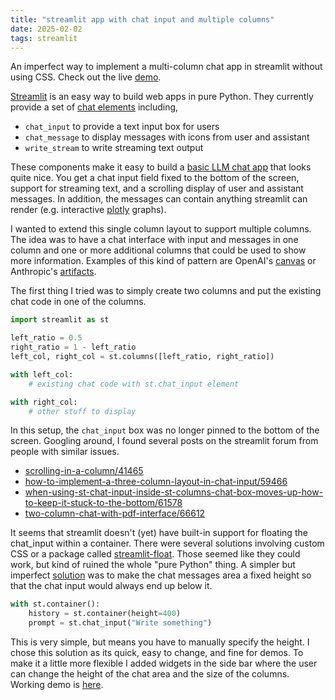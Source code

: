 ```yaml
---
title: "streamlit app with chat input and multiple columns"
date: 2025-02-02
tags: streamlit
---
```


An imperfect way to implement a multi-column chat app in streamlit without using CSS.
Check out the live [demo](https://galtay-streamlit-multi-column-chat-app-q6ynqa.streamlit.app/).


[Streamlit](https://streamlit.io/) is an easy way to build web apps in pure Python.
They currently provide a set of [chat elements](https://docs.streamlit.io/develop/api-reference/chat)
including,

* `chat_input` to provide a text input box for users
* `chat_message` to display messages with icons from user and assistant
* `write_stream` to write streaming text output

These components make it easy to build a
[basic LLM chat app](https://docs.streamlit.io/develop/tutorials/chat-and-llm-apps/build-conversational-apps)
that looks quite nice.
You get a chat input field fixed to the bottom of the screen,
support for streaming text,
and a scrolling display of user and assistant messages.
In addition, the messages can contain anything streamlit can render
(e.g. interactive [plotly](https://plotly.com/) graphs).

I wanted to extend this single column layout to support multiple columns.
The idea was to have a chat interface with input and messages in one column
and one or more additional columns that could be used to show more information.
Examples of this kind of pattern are OpenAI's [canvas](https://openai.com/index/introducing-canvas/)
or Anthropic's [artifacts](https://www.anthropic.com/news/artifacts).

The first thing I tried was to simply create two columns and put the existing chat code in one of the columns.

```python
import streamlit as st

left_ratio = 0.5
right_ratio = 1 - left_ratio
left_col, right_col = st.columns([left_ratio, right_ratio])

with left_col:
    # existing chat code with st.chat_input element

with right_col:
    # other stuff to display
```

In this setup, the `chat_input` box was no longer pinned to the bottom of the screen.
Googling around, I found several posts on the streamlit forum from people with similar issues.

* [scrolling-in-a-column/41465](https://discuss.streamlit.io/t/scrolling-in-a-column/41465)
* [how-to-implement-a-three-column-layout-in-chat-input/59466](https://discuss.streamlit.io/t/how-to-implement-a-three-column-layout-in-chat-input/59466)
* [when-using-st-chat-input-inside-st-columns-chat-box-moves-up-how-to-keep-it-stuck-to-the-bottom/61578](https://discuss.streamlit.io/t/when-using-st-chat-input-inside-st-columns-chat-box-moves-up-how-to-keep-it-stuck-to-the-bottom/61578)
* [two-column-chat-with-pdf-interface/66612](https://discuss.streamlit.io/t/two-column-chat-with-pdf-interface/66612)

It seems that streamlit doesn't (yet) have built-in support for floating the chat_input within a container.
There were several solutions involving custom CSS or a package called
[streamlit-float](https://github.com/bouzidanas/streamlit-float).
Those seemed like they could work, but kind of ruined the whole "pure Python" thing.
A simpler but imperfect
[solution](https://discuss.streamlit.io/t/when-using-st-chat-input-inside-st-columns-chat-box-moves-up-how-to-keep-it-stuck-to-the-bottom/61578/3)
was to make the chat messages area a fixed height so that the chat input would always end up below it.

```python
with st.container():
    history = st.container(height=400)
    prompt = st.chat_input("Write something")
```

This is very simple, but means you have to manually specify the height.
I chose this solution as its quick, easy to change, and fine for demos.
To make it a little more flexible I added widgets in the side bar where the user can change the height of the chat area and the size of the columns.
Working demo is [here](https://galtay-streamlit-multi-column-chat-app-q6ynqa.streamlit.app/).












